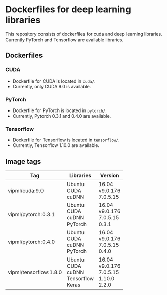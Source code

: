 # Dockerfiles for deep learning libraries
This repository consists of dockerfiles for cuda and deep learning libraries. Currently PyTorch and Tensorflow are available libraries. 

## Dockerfiles

### CUDA
* Dockerfile for CUDA is located in ````cuda/````.
* Currently, only CUDA 9.0 is available.

### PyTorch
* Dockerfile for PyTorch is located in ````pytorch/````.
* Currently, Pytorch 0.3.1 and 0.4.0 are available. 

### Tensorflow
* Dockerfile for Tensorflow is located in  ````tensorflow/````.
* Currently, Tensorflow 1.10.0 are available.

## Image tags
| Tag | Libraries | Version |
| --- | --------- | ------- |
| vipml/cuda:9.0 | Ubuntu<br>CUDA<br>cuDNN | 16.04<br>v9.0.176<br>7.0.5.15 |
| vipml/pytorch:0.3.1 | Ubuntu<br>CUDA<br>cuDNN<br>PyTorch | 16.04<br>v9.0.176<br>7.0.5.15<br>0.3.1 |
| vipml/pytorch:0.4.0 | Ubuntu<br>CUDA<br>cuDNN<br>PyTorch | 16.04<br>v9.0.176<br>7.0.5.15<br>0.4.0 |
| vipml/tensorflow:1.8.0 | Ubuntu<br>CUDA<br>cuDNN<br>Tensorflow<br>Keras | 16.04<br>v9.0.176<br>7.0.5.15<br>1.10.0<br>2.2.0 |


